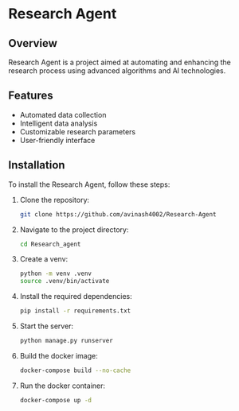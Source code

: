 # Research Agent

## Overview
Research Agent is a project aimed at automating and enhancing the research process using advanced algorithms and AI technologies.

## Features
- Automated data collection
- Intelligent data analysis
- Customizable research parameters
- User-friendly interface

## Installation
To install the Research Agent, follow these steps:
1. Clone the repository:
    ```bash
    git clone https://github.com/avinash4002/Research-Agent
    ```
2. Navigate to the project directory:
    ```bash
    cd Research_agent
    ```
3. Create a venv:
    ```bash
    python -m venv .venv
    source .venv/bin/activate
    ```    
4. Install the required dependencies:
    ```bash
    pip install -r requirements.txt
    ```
5. Start the server:
    ```bash
    python manage.py runserver
    ```
6. Build the docker image:
    ```bash
    docker-compose build --no-cache
    ```
7. Run the docker container:
    ```bash
    docker-compose up -d
    ```
